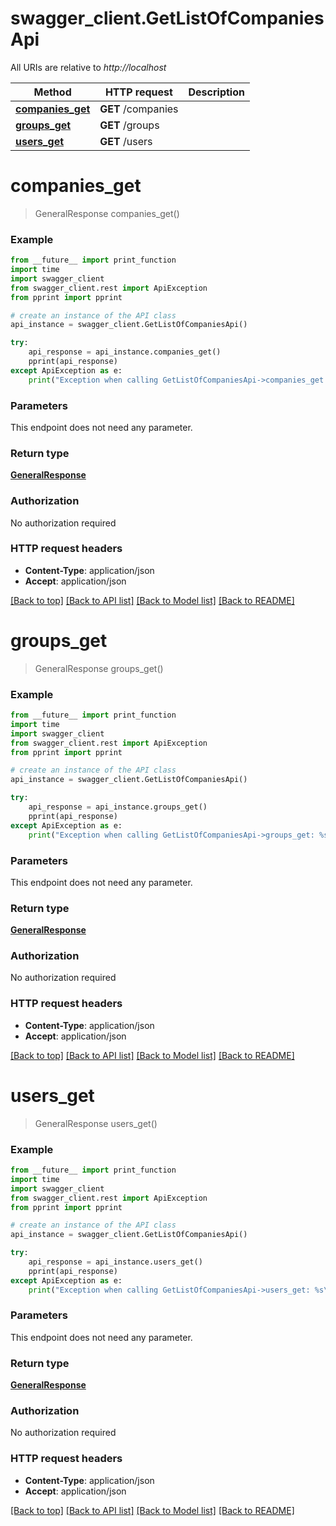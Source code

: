 # swagger_client.GetListOfCompaniesApi

All URIs are relative to *http://localhost*

Method | HTTP request | Description
------------- | ------------- | -------------
[**companies_get**](GetListOfCompaniesApi.md#companies_get) | **GET** /companies | 
[**groups_get**](GetListOfCompaniesApi.md#groups_get) | **GET** /groups | 
[**users_get**](GetListOfCompaniesApi.md#users_get) | **GET** /users | 


# **companies_get**
> GeneralResponse companies_get()



### Example
```python
from __future__ import print_function
import time
import swagger_client
from swagger_client.rest import ApiException
from pprint import pprint

# create an instance of the API class
api_instance = swagger_client.GetListOfCompaniesApi()

try:
    api_response = api_instance.companies_get()
    pprint(api_response)
except ApiException as e:
    print("Exception when calling GetListOfCompaniesApi->companies_get: %s\n" % e)
```

### Parameters
This endpoint does not need any parameter.

### Return type

[**GeneralResponse**](GeneralResponse.md)

### Authorization

No authorization required

### HTTP request headers

 - **Content-Type**: application/json
 - **Accept**: application/json

[[Back to top]](#) [[Back to API list]](../README.md#documentation-for-api-endpoints) [[Back to Model list]](../README.md#documentation-for-models) [[Back to README]](../README.md)

# **groups_get**
> GeneralResponse groups_get()



### Example
```python
from __future__ import print_function
import time
import swagger_client
from swagger_client.rest import ApiException
from pprint import pprint

# create an instance of the API class
api_instance = swagger_client.GetListOfCompaniesApi()

try:
    api_response = api_instance.groups_get()
    pprint(api_response)
except ApiException as e:
    print("Exception when calling GetListOfCompaniesApi->groups_get: %s\n" % e)
```

### Parameters
This endpoint does not need any parameter.

### Return type

[**GeneralResponse**](GeneralResponse.md)

### Authorization

No authorization required

### HTTP request headers

 - **Content-Type**: application/json
 - **Accept**: application/json

[[Back to top]](#) [[Back to API list]](../README.md#documentation-for-api-endpoints) [[Back to Model list]](../README.md#documentation-for-models) [[Back to README]](../README.md)

# **users_get**
> GeneralResponse users_get()



### Example
```python
from __future__ import print_function
import time
import swagger_client
from swagger_client.rest import ApiException
from pprint import pprint

# create an instance of the API class
api_instance = swagger_client.GetListOfCompaniesApi()

try:
    api_response = api_instance.users_get()
    pprint(api_response)
except ApiException as e:
    print("Exception when calling GetListOfCompaniesApi->users_get: %s\n" % e)
```

### Parameters
This endpoint does not need any parameter.

### Return type

[**GeneralResponse**](GeneralResponse.md)

### Authorization

No authorization required

### HTTP request headers

 - **Content-Type**: application/json
 - **Accept**: application/json

[[Back to top]](#) [[Back to API list]](../README.md#documentation-for-api-endpoints) [[Back to Model list]](../README.md#documentation-for-models) [[Back to README]](../README.md)

